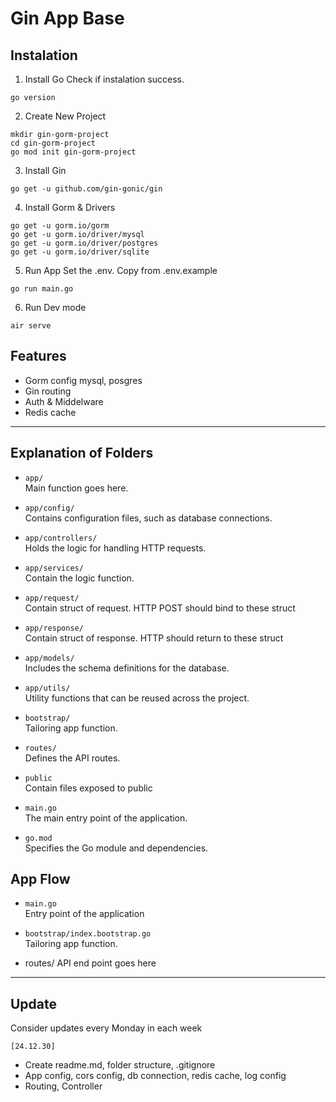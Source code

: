 # Gin App Base

## Instalation
1. Install Go
Check if instalation success.
```
go version
```

2. Create New Project

```
mkdir gin-gorm-project
cd gin-gorm-project
go mod init gin-gorm-project
```

3. Install Gin
```
go get -u github.com/gin-gonic/gin
```

4. Install Gorm & Drivers
```
go get -u gorm.io/gorm
go get -u gorm.io/driver/mysql
go get -u gorm.io/driver/postgres
go get -u gorm.io/driver/sqlite
```

5. Run App
Set the .env. Copy from .env.example
```
go run main.go
```

6. Run Dev mode
```
air serve
```

## Features
- Gorm config mysql, posgres
- Gin routing
- Auth & Middelware
- Redis cache

---
## Explanation of Folders

- `app/`  
  Main function goes here.

- `app/config/`  
  Contains configuration files, such as database connections.

- `app/controllers/`  
  Holds the logic for handling HTTP requests.

- `app/services/`  
  Contain the logic function.

- `app/request/`  
  Contain struct of request. HTTP POST should bind to these struct

- `app/response/`  
  Contain struct of response. HTTP should return to these struct

- `app/models/`  
  Includes the schema definitions for the database.

- `app/utils/`  
  Utility functions that can be reused across the project.

- `bootstrap/`  
  Tailoring app function.

- `routes/`  
  Defines the API routes.

- `public`  
  Contain files exposed to public

- `main.go`  
  The main entry point of the application.

- `go.mod`  
  Specifies the Go module and dependencies.

## App Flow
- `main.go`  
  Entry point of the application

- `bootstrap/index.bootstrap.go`  
  Tailoring app function.

- routes/
  API end point goes here

---

## Update
Consider updates every Monday in each week

`[24.12.30]`
- Create readme.md, folder structure, .gitignore
- App config, cors config, db connection, redis cache, log config
- Routing, Controller


